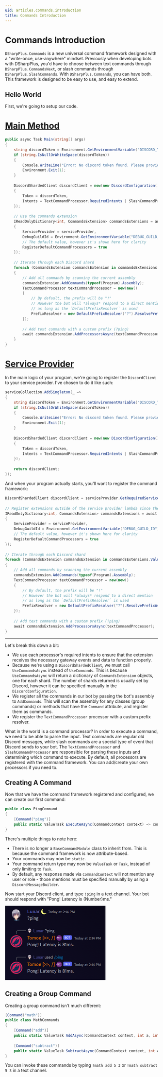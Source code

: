 ```yaml
---
uid: articles.commands.introduction
title: Commands Introduction
---
```


# Commands Introduction
`DSharpPlus.Commands` is a new universal command framework designed with a "write-once, use-anywhere" mindset. Previously when developing bots with DSharpPlus, you'd have to choose between text commands through `DSharpPlus.CommandsNext`, or slash commands through `DSharpPlus.SlashCommands`. With `DSharpPlus.Commands`, you can have both. This framework is designed to be easy to use, and easy to extend.

## Hello World

First, we're going to setup our code.

# [Main Method](#tab/main-method)
```cs
public async Task Main(string[] args)
{
    string discordToken = Environment.GetEnvironmentVariable("DISCORD_TOKEN");
    if (string.IsNullOrWhiteSpace(discordToken))
    {
        Console.WriteLine("Error: No discord token found. Please provide a token via the DISCORD_TOKEN environment variable.");
        Environment.Exit(1);
    }

    DiscordShardedClient discordClient = new(new DiscordConfiguration()
    {
        Token = discordToken,
        Intents = TextCommandProcessor.RequiredIntents | SlashCommandProcessor.RequiredIntents
    });

    // Use the commands extension
    IReadOnlyDictionary<int, CommandsExtension> commandsExtensions = await discordClient.UseCommandsAsync(new CommandsConfiguration()
    {
        ServiceProvider = serviceProvider,
        DebugGuildId = Environment.GetEnvironmentVariable("DEBUG_GUILD_ID") ?? 0,
        // The default value, however it's shown here for clarity
        RegisterDefaultCommandProcessors = true
    });

    // Iterate through each Discord shard
    foreach (CommandsExtension commandsExtension in commandsExtensions.Values)
    {
        // Add all commands by scanning the current assembly
        commandsExtension.AddCommands(typeof(Program).Assembly);
        TextCommandProcessor textCommandProcessor = new(new()
        {
            // By default, the prefix will be "!"
            // However the bot will *always* respond to a direct mention
            // as long as the `DefaultPrefixResolver` is used
            PrefixResolver = new DefaultPrefixResolver("?").ResolvePrefixAsync
        });

        // Add text commands with a custom prefix (?ping)
        await commandsExtension.AddProcessorsAsync(textCommandProcessor);
    }
}
```

# [Service Provider](#tab/service-provider)
In the main logic of your program, we're going to register the `DiscordClient` to your service provider. I've chosen to do it like such:

```cs
serviceCollection.AddSingleton(_ =>
{
    string discordToken = Environment.GetEnvironmentVariable("DISCORD_TOKEN");
    if (string.IsNullOrWhiteSpace(discordToken))
    {
        Console.WriteLine("Error: No discord token found. Please provide a token via the DISCORD_TOKEN environment variable.");
        Environment.Exit(1);
    }

    DiscordShardedClient discordClient = new(new DiscordConfiguration()
    {
        Token = discordToken,
        Intents = TextCommandProcessor.RequiredIntents | SlashCommandProcessor.RequiredIntents
    });

    return discordClient;
});
```

And when your program actually starts, you'll want to register the command framework:

```cs
DiscordShardedClient discordClient = serviceProvider.GetRequiredService<DiscordShardedClient>();

// Register extensions outside of the service provider lambda since these involve asynchronous operations
IReadOnlyDictionary<int, CommandsExtension> commandsExtensions = await discordClient.UseCommandsAsync(new CommandsConfiguration()
{
    ServiceProvider = serviceProvider,
    DebugGuildId = Environment.GetEnvironmentVariable("DEBUG_GUILD_ID") ?? 0,
    // The default value, however it's shown here for clarity
    RegisterDefaultCommandProcessors = true
});

// Iterate through each Discord shard
foreach (CommandsExtension commandsExtension in commandsExtensions.Values)
{
    // Add all commands by scanning the current assembly
    commandsExtension.AddCommands(typeof(Program).Assembly);
    TextCommandProcessor textCommandProcessor = new(new()
    {
        // By default, the prefix will be "!"
        // However the bot will *always* respond to a direct mention
        // as long as the `DefaultPrefixResolver` is used
        PrefixResolver = new DefaultPrefixResolver("?").ResolvePrefixAsync
    });

    // Add text commands with a custom prefix (?ping)
    await commandsExtension.AddProcessorsAsync(textCommandProcessor);
}
```

---

Let's break this down a bit:
- We use each processor's required intents to ensure that the extension receives the necessary gateway events and data to function properly.
- Because we're using a `DiscordShardedClient`, we must call `UseCommandsAsync` instead of `UseCommands`. This is because `UseCommandsAsync` will return a dictionary of `CommandsExtension` objects, one for each shard. The number of shards returned is usually set by Discord, however it can be specified manually in the `DiscordConfiguration`.
- We register all the commands in our bot by passing the bot's assembly to `AddCommands`. This will scan the assembly for any classes (group commands) or methods that have the `Command` attribute, and register them as commands.
- We register the `TextCommandProcessor` processor with a custom prefix resolver.

What in the world is a command processor? In order to execute a command, we need to be able to parse the input. Text commands are regular old Discord messages, while slash commands are a special type of event that Discord sends to your bot. The `TextCommandProcessor` and `SlashCommandProcessor` are responsible for parsing these inputs and determining which command to execute. By default, all processors are registered with the command framework. You can add/create your own processors if you need to.

## Creating A Command

Now that we have the command framework registered and configured, we can create our first command:

```cs
public class PingCommand
{
    [Command("ping")]
    public static ValueTask ExecuteAsync(CommandContext context) => context.RespondAsync($"Pong! Latency is {context.Client.Ping}ms.");
}
```

There's multiple things to note here:
- There is no longer a `BaseCommandModule` class to inherit from. This is because the command framework is now attribute-based.
- Your commands may now be `static`.
- Your command return type may now be `ValueTask` or `Task`, instead of only limiting to `Task`.
- By default, any response made via `CommandContext` will not mention any user or role - those mentions must be specified manually by using a `DiscordMessageBuilder`.

Now start your Discord client, and type `!ping` in a text channel. Your bot should respond with "Pong! Latency is {Number}ms."

![Ping command demonstration via text commands and slash commands.](../../images/commands_ping_command_demonstration.png)

## Creating a Group Command
Creating a group command isn't much different:

```cs
[Command("math")]
public class MathCommands
{
    [Command("add")]
    public static ValueTask AddAsync(CommandContext context, int a, int b) => context.RespondAsync($"{a} + {b} = {a + b}");

    [Command("subtract")]
    public static ValueTask SubtractAsync(CommandContext context, int a, int b) => context.RespondAsync($"{a} - {b} = {a - b}");
}
```

You can invoke these commands by typing `!math add 5 3` or `!math subtract 5 3` in a text channel.